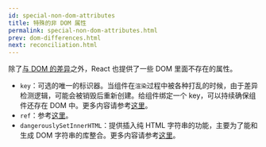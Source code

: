 ```yaml
---
id: special-non-dom-attributes
title: 特殊的非 DOM 属性
permalink: special-non-dom-attributes.html
prev: dom-differences.html
next: reconciliation.html
---
```


除了[与 DOM 的差异](/react/docs/dom-differences.html)之外，React 也提供了一些 DOM 里面不存在的属性。

- `key`：可选的唯一的标识器。当组件在`渲染`过程中被各种打乱的时候，由于差异检测逻辑，可能会被销毁后重新创建。给组件绑定一个 key，可以持续确保组件还存在 DOM 中。更多内容请参考[这里](/react/docs/multiple-components.html#dynamic-children)。
- `ref`：参考[这里](/react/docs/more-about-refs.html)。
- `dangerouslySetInnerHTML`：提供插入纯 HTML 字符串的功能，主要为了能和生成 DOM 字符串的库整合。更多内容请参考[这里](/react/tips/dangerously-set-inner-html.html)。
